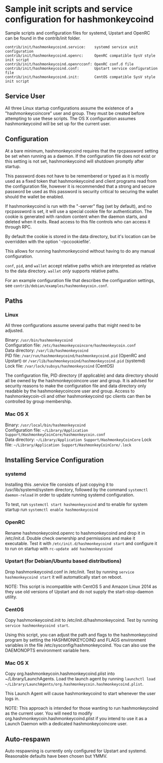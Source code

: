 Sample init scripts and service configuration for hashmonkeycoind
==========================================================

Sample scripts and configuration files for systemd, Upstart and OpenRC
can be found in the contrib/init folder.

    contrib/init/hashmonkeycoind.service:    systemd service unit configuration
    contrib/init/hashmonkeycoind.openrc:     OpenRC compatible SysV style init script
    contrib/init/hashmonkeycoind.openrcconf: OpenRC conf.d file
    contrib/init/hashmonkeycoind.conf:       Upstart service configuration file
    contrib/init/hashmonkeycoind.init:       CentOS compatible SysV style init script

Service User
---------------------------------

All three Linux startup configurations assume the existence of a "hashmonkeycoincore" user
and group.  They must be created before attempting to use these scripts.
The OS X configuration assumes hashmonkeycoind will be set up for the current user.

Configuration
---------------------------------

At a bare minimum, hashmonkeycoind requires that the rpcpassword setting be set
when running as a daemon.  If the configuration file does not exist or this
setting is not set, hashmonkeycoind will shutdown promptly after startup.

This password does not have to be remembered or typed as it is mostly used
as a fixed token that hashmonkeycoind and client programs read from the configuration
file, however it is recommended that a strong and secure password be used
as this password is security critical to securing the wallet should the
wallet be enabled.

If hashmonkeycoind is run with the "-server" flag (set by default), and no rpcpassword is set,
it will use a special cookie file for authentication. The cookie is generated with random
content when the daemon starts, and deleted when it exits. Read access to this file
controls who can access it through RPC.

By default the cookie is stored in the data directory, but it's location can be overridden
with the option '-rpccookiefile'.

This allows for running hashmonkeycoind without having to do any manual configuration.

`conf`, `pid`, and `wallet` accept relative paths which are interpreted as
relative to the data directory. `wallet` *only* supports relative paths.

For an example configuration file that describes the configuration settings,
see `contrib/debian/examples/hashmonkeycoin.conf`.

Paths
---------------------------------

### Linux

All three configurations assume several paths that might need to be adjusted.

Binary:              `/usr/bin/hashmonkeycoind`  
Configuration file:  `/etc/hashmonkeycoincore/hashmonkeycoin.conf`  
Data directory:      `/var/lib/hashmonkeycoind`  
PID file:            `/var/run/hashmonkeycoind/hashmonkeycoind.pid` (OpenRC and Upstart) or `/var/lib/hashmonkeycoind/hashmonkeycoind.pid` (systemd)  
Lock file:           `/var/lock/subsys/hashmonkeycoind` (CentOS)  

The configuration file, PID directory (if applicable) and data directory
should all be owned by the hashmonkeycoincore user and group.  It is advised for security
reasons to make the configuration file and data directory only readable by the
hashmonkeycoincore user and group.  Access to hashmonkeycoin-cli and other hashmonkeycoind rpc clients
can then be controlled by group membership.

### Mac OS X

Binary:              `/usr/local/bin/hashmonkeycoind`  
Configuration file:  `~/Library/Application Support/HashmonkeyCoinCore/hashmonkeycoin.conf`  
Data directory:      `~/Library/Application Support/HashmonkeyCoinCore`
Lock file:           `~/Library/Application Support/HashmonkeyCoinCore/.lock`

Installing Service Configuration
-----------------------------------

### systemd

Installing this .service file consists of just copying it to
/usr/lib/systemd/system directory, followed by the command
`systemctl daemon-reload` in order to update running systemd configuration.

To test, run `systemctl start hashmonkeycoind` and to enable for system startup run
`systemctl enable hashmonkeycoind`

### OpenRC

Rename hashmonkeycoind.openrc to hashmonkeycoind and drop it in /etc/init.d.  Double
check ownership and permissions and make it executable.  Test it with
`/etc/init.d/hashmonkeycoind start` and configure it to run on startup with
`rc-update add hashmonkeycoind`

### Upstart (for Debian/Ubuntu based distributions)

Drop hashmonkeycoind.conf in /etc/init.  Test by running `service hashmonkeycoind start`
it will automatically start on reboot.

NOTE: This script is incompatible with CentOS 5 and Amazon Linux 2014 as they
use old versions of Upstart and do not supply the start-stop-daemon utility.

### CentOS

Copy hashmonkeycoind.init to /etc/init.d/hashmonkeycoind. Test by running `service hashmonkeycoind start`.

Using this script, you can adjust the path and flags to the hashmonkeycoind program by
setting the HASHMONKEYCOIND and FLAGS environment variables in the file
/etc/sysconfig/hashmonkeycoind. You can also use the DAEMONOPTS environment variable here.

### Mac OS X

Copy org.hashmonkeycoin.hashmonkeycoind.plist into ~/Library/LaunchAgents. Load the launch agent by
running `launchctl load ~/Library/LaunchAgents/org.hashmonkeycoin.hashmonkeycoind.plist`.

This Launch Agent will cause hashmonkeycoind to start whenever the user logs in.

NOTE: This approach is intended for those wanting to run hashmonkeycoind as the current user.
You will need to modify org.hashmonkeycoin.hashmonkeycoind.plist if you intend to use it as a
Launch Daemon with a dedicated hashmonkeycoincore user.

Auto-respawn
-----------------------------------

Auto respawning is currently only configured for Upstart and systemd.
Reasonable defaults have been chosen but YMMV.

